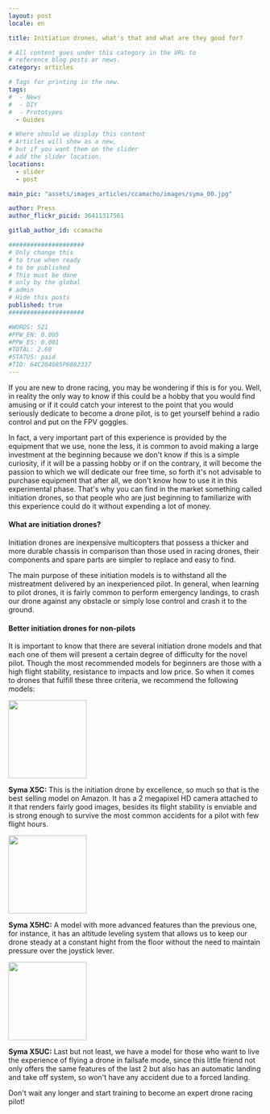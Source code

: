```yaml
---
layout: post
locale: en

title: Initiation drones, what's that and what are they good for?

# All content goes under this category in the URL to
# reference blog posts or news.
category: articles

# Tags for printing in the new.
tags:
#  - News
#  - DIY
#  - Prototypes
  - Guides

# Where should we display this content
# Articles will show as a new,
# but if you want them on the slider
# add the slider location.
locations:
  - slider
  - post

main_pic: "assets/images_articles/ccamacho/images/syma_00.jpg"

author: Press
author_flickr_picid: 36411317561

gitlab_author_id: ccamacho

#####################
# Only change this
# to true when ready
# to be published
# This must be done
# only by the global
# admin
# Hide this posts
published: true
#####################

#WORDS: 521
#PPW_EN: 0.005
#PPW_ES: 0.001
#TOTAL: 2.60
#STATUS: paid
#TID: 64C204085P6882337
---
```


If you are new to drone racing, you may be wondering
if this is for you. Well, in reality the only way to
know if this could be a hobby that you would find amusing or if it could
catch your interest to the point that you would seriously dedicate to
become a drone pilot, is to get yourself behind a radio control
and put on the FPV goggles.
 
In fact, a very important part of this experience is provided by the
equipment that we use, none the less, it is common to avoid making a
large investment at the beginning because we don't know if this
is a simple curiosity, if it will be a passing hobby or
if on the contrary, it will become the passion to which we will
dedicate our free time, so forth it's not advisable to purchase
equipment that after all, we don't know how to use it in this experimental
phase.
That's why you can find in the market something called
initiation drones, so that people who are just beginning to familiarize
with this experience could do it without expending a lot of money.

#### What are initiation drones?

Initiation drones are inexpensive multicopters that possess a
thicker and more durable chassis in comparison than those
used in racing drones, their components and spare parts
are simpler to replace and easy to find. 

The main purpose of these initiation models is to withstand all
the mistreatment delivered by an inexperienced pilot. In general,
when learning to pilot drones, it is fairly common to perform
emergency landings, to crash our drone against any obstacle
or simply lose control and crash it to the ground.

#### Better initiation drones for non-pilots 

It is important to know that there are several initiation drone models
and that each one of them will present a certain degree of
difficulty for the novel pilot. Though the most recommended models
for beginners are those with a high flight stability,
resistance to impacts and low price. So when it comes to
drones that fulfill these three criteria, we recommend the
following models:

<div class="nk-post-text mt-0">
    <img style="height: 155px;" class="float-left mt-0" src="/assets/images_articles/{{ page.gitlab_author_id }}/images/syma_01.jpg" alt="">
        <p class="text-white">
<strong>Syma X5C:</strong> This is the initiation drone by excellence, so much so
that is the best selling model on Amazon. It has a 2
megapixel HD camera attached to it that renders fairly good images,
besides its flight stability is enviable and is strong enough to
survive the most common accidents for a pilot
with few flight hours. 
</p>
</div>

<div class="nk-post-text mt-0">
    <img style="height: 155px;" class="float-right mt-0" src="/assets/images_articles/{{ page.gitlab_author_id }}/images/syma_02.jpg" alt="">
        <p class="text-white">
<strong>Syma X5HC:</strong> A model with more advanced features than the previous
one, for instance, it has an altitude leveling system that allows
us to keep our drone steady at a constant hight from the floor
without the need to maintain pressure over the joystick lever.
</p>
</div>

<div class="nk-post-text mt-0">
    <img style="height: 155px;" class="float-left mt-0" src="/assets/images_articles/{{ page.gitlab_author_id }}/images/syma_03.jpg" alt="">
        <p class="text-white">
<strong>Syma X5UC:</strong> Last but not least, we have a model for those who want to
live the experience of flying a drone in failsafe mode, since this
little friend not only offers the same features of the last 2 but
also has an automatic landing and take off system, so won't have
any accident due to a forced landing.
</p>
</div>

Don't wait any longer and start training to become an expert drone racing pilot!

